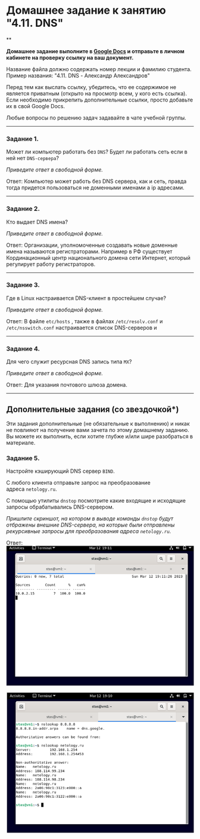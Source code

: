 # Домашнее задание к занятию "4.11. DNS"

**

**Домашнее задание выполните в [Google Docs](https://docs.google.com/) и отправьте в личном кабинете на проверку ссылку на ваш документ.**

Название файла должно содержать номер лекции и фамилию студента. Пример названия: "4.11. DNS - Александр Александров"

Перед тем как выслать ссылку, убедитесь, что ее содержимое не является приватным (открыто на просмотр всем, у кого есть ссылка). Если необходимо прикрепить дополнительные ссылки, просто добавьте их в свой Google Docs.

Любые вопросы по решению задач задавайте в чате учебной группы.

---

### [](https://github.com/netology-code/snet-homeworks/blob/main/4-11.md#%D0%B7%D0%B0%D0%B4%D0%B0%D0%BD%D0%B8%D0%B5-1)Задание 1.

Может ли компьютер работать без `DNS`? Будет ли работать сеть если в ней нет `DNS-сервера`?

_Приведите ответ в свободной форме._

Ответ: Компьютер может работь без DNS сервера, как и сеть, правда тогда придется пользоваться не доменными именами а ip адресами.

---

### [](https://github.com/netology-code/snet-homeworks/blob/main/4-11.md#%D0%B7%D0%B0%D0%B4%D0%B0%D0%BD%D0%B8%D0%B5-2)Задание 2.

Кто выдает DNS имена?

_Приведите ответ в свободной форме._

Ответ: Организации, уполномоченные создавать новые доменные имена называются регистраторами. Например в РФ существует Кординационный центр национального домена сети Интернет, который регулирует работу регистраторов.


---

### [](https://github.com/netology-code/snet-homeworks/blob/main/4-11.md#%D0%B7%D0%B0%D0%B4%D0%B0%D0%BD%D0%B8%D0%B5-3)Задание 3.

Где в Linux настраивается DNS-клиент в простейшем случае?

_Приведите ответ в свободной форме._

Ответ:  В файле `etc/hosts` , также в файлах `/etc/resolv.conf` и `/etc/nsswitch.conf` настраивается список DNS-серверов и 


---

### [](https://github.com/netology-code/snet-homeworks/blob/main/4-11.md#%D0%B7%D0%B0%D0%B4%D0%B0%D0%BD%D0%B8%D0%B5-4)Задание 4.

Для чего служит ресурсная DNS запись типа `MX`?

_Приведите ответ в свободной форме._

Ответ: Для указания почтового шлюза домена.


---

## [](https://github.com/netology-code/snet-homeworks/blob/main/4-11.md#%D0%B4%D0%BE%D0%BF%D0%BE%D0%BB%D0%BD%D0%B8%D1%82%D0%B5%D0%BB%D1%8C%D0%BD%D1%8B%D0%B5-%D0%B7%D0%B0%D0%B4%D0%B0%D0%BD%D0%B8%D1%8F-%D1%81%D0%BE-%D0%B7%D0%B2%D0%B5%D0%B7%D0%B4%D0%BE%D1%87%D0%BA%D0%BE%D0%B9)Дополнительные задания (со звездочкой*)

Эти задания дополнительные (не обязательные к выполнению) и никак не повлияют на получение вами зачета по этому домашнему заданию. Вы можете их выполнить, если хотите глубже и/или шире разобраться в материале.

### [](https://github.com/netology-code/snet-homeworks/blob/main/4-11.md#%D0%B7%D0%B0%D0%B4%D0%B0%D0%BD%D0%B8%D0%B5-5)Задание 5.

Настройте кэширующий DNS сервер `BIND`.

С любого клиента отправьте запрос на преобразование адреса `netology.ru`.

С помощью утилиты `dnstop` посмотрите какие входящие и исходящие запросы обрабатывались DNS-сервером.

_Пришлите скриншот, на котором в выводе команды `dnstop` будут отбражены внешние DNS-сервера, на которые были отправлены рекурсивные запросы для преобразования адреса `netology.ru`._

Ответ:![](attachmants/2.bmp)

![](attachmants/1.bmp)